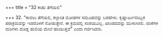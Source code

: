 +++
title = "32 ಕಾಹು ತೆಗೆಯಲಿ"

+++
32. "ಕಾವಲು ತೆಗೆಯಲಿ, ಕಲ್ಪಾಂತ ಮೋಡಗಳ ಸಮೂಹವನ್ನು  ಬರಹೇಳು. ಕೃಷ್ಣಾರ್ಜುನರಿಬ್ಬರ ಪರಾಕ್ರಮವನ್ನು ಇದರೊಳಗೆ ನೋಡುತ್ತೇನೆ. ಈ ಕ್ರಮದಲ್ಲಿ ಸಂಶಯವಿಲ್ಲ. ಖಾಂಡವವನ್ನು ಮುಳುಗಿಸಲಿ. ಜಿಂಕೆಗಳ ಮರಿಗಳು ದೊಡ್ಡ ಹುಲಿಯ ಮೇಲೆ ಹಾಯುತ್ತವೆ" ಎಂದು ಗರ್ಜಿಸಿದನು.
